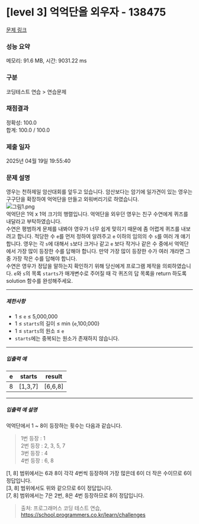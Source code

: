 # [level 3] 억억단을 외우자 - 138475 

[문제 링크](https://school.programmers.co.kr/learn/courses/30/lessons/138475) 

### 성능 요약

메모리: 91.6 MB, 시간: 9031.22 ms

### 구분

코딩테스트 연습 > 연습문제

### 채점결과

정확성: 100.0<br/>합계: 100.0 / 100.0

### 제출 일자

2025년 04월 19일 19:55:40

### 문제 설명

<p>영우는 천하제일 암산대회를 앞두고 있습니다. 암산보다는 암기에 일가견이 있는 영우는 구구단을 확장하여 억억단을 만들고 외워버리기로 하였습니다.<br>
<img src="https://grepp-programmers.s3.ap-northeast-2.amazonaws.com/files/production/cc875dfd-d9d5-4594-8c3c-06e7e1ba9e22/%EA%B7%B8%EB%A6%BC1.png" title="" alt="그림1.png"><br>
억억단은 1억 x 1억 크기의 행렬입니다. 억억단을 외우던 영우는 친구 수연에게 퀴즈를 내달라고 부탁하였습니다.<br>
수연은 평범하게 문제를 내봐야 영우가 너무 쉽게 맞히기 때문에 좀 어렵게 퀴즈를 내보려고 합니다. 적당한 수 <code>e</code>를 먼저 정하여 알려주고 <code>e</code> 이하의 임의의 수 <code>s</code>를 여러 개 얘기합니다. 영우는 각 <code>s</code>에 대해서 <code>s</code>보다 크거나 같고 <code>e</code> 보다 작거나 같은 수 중에서 억억단에서 가장 많이 등장한 수를 답해야 합니다. 만약 가장 많이 등장한 수가 여러 개라면 그 중 가장 작은 수를 답해야 합니다.<br>
수연은 영우가 정답을 말하는지 확인하기 위해 당신에게 프로그램 제작을 의뢰하였습니다. <code>e</code>와 <code>s</code>의 목록 <code>starts</code>가 매개변수로 주어질 때 각 퀴즈의 답 목록을 return 하도록 solution 함수를 완성해주세요.</p>

<hr>

<h5>제한사항</h5>

<ul>
<li>1 ≤ <code>e</code> ≤ 5,000,000</li>
<li>1 ≤ <code>starts</code>의 길이 ≤ min {<code>e</code>,100,000}</li>
<li>1 ≤ <code>starts</code>의 원소 ≤ <code>e</code></li>
<li><code>starts</code>에는 중복되는 원소가 존재하지 않습니다.</li>
</ul>

<hr>

<h5>입출력 예</h5>
<table class="table">
        <thead><tr>
<th>e</th>
<th>starts</th>
<th>result</th>
</tr>
</thead>
        <tbody><tr>
<td>8</td>
<td>[1,3,7]</td>
<td>[6,6,8]</td>
</tr>
</tbody>
      </table>
<hr>

<h5>입출력 예 설명</h5>

<p>억억단에서 1 ~ 8이 등장하는 횟수는 다음과 같습니다.</p>

<blockquote>
<p>1번 등장 : 1<br>
2번 등장 : 2, 3, 5, 7<br>
3번 등장 : 4<br>
4번 등장 : 6, 8</p>
</blockquote>

<p>[1, 8] 범위에서는 6과 8이 각각 4번씩 등장하여 가장 많은데 6이 더 작은 수이므로 6이 정답입니다.<br>
[3, 8] 범위에서도 위와 같으므로 6이 정답입니다.<br>
[7, 8] 범위에서는 7은 2번, 8은 4번 등장하므로 8이 정답입니다.</p>


> 출처: 프로그래머스 코딩 테스트 연습, https://school.programmers.co.kr/learn/challenges
